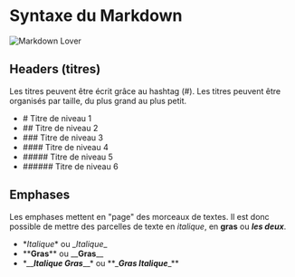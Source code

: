 #  Syntaxe du Markdown
![Markdown Lover](https://www.bettertechtips.com/wp-content/uploads/2017/07/markdown-linux-640x300.png)

## Headers (titres)
Les titres peuvent être écrit grâce au hashtag (#). Les titres peuvent être organisés par taille, du plus grand au plus petit.  
 - \# Titre de niveau 1
 - \#\# Titre de niveau 2
 - \#\#\# Titre de niveau 3
 - \#\#\#\# Titre de niveau 4
 - \#\#\#\#\# Titre de niveau 5
 - \#\#\#\#\#\# Titre de niveau 6

## Emphases
Les emphases mettent en "page" des morceaux de textes. Il est donc possible de mettre des parcelles de texte en *italique*, en **gras** ou **_les deux_**.
 - \**Italique*\* ou \__Italique_\_
 - \*\***Gras**\*\* ou \_\___Gras__\_\_
 - \*\_\_*__Italique Gras__*\_\_\* ou \*\*\_**_Gras Italique_**\_\*\*


